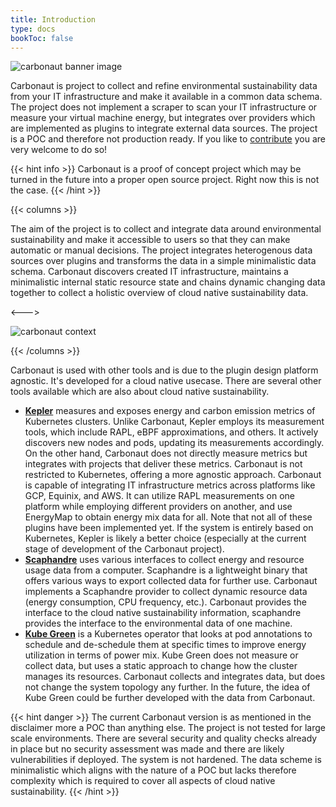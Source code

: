 ```yaml
---
title: Introduction
type: docs
bookToc: false
---
```


![carbonaut banner image](carbonaut-banner.png)

Carbonaut is project to collect and refine environmental sustainability data from your IT infrastructure and make it available in a common data schema. The project does not implement a scraper to scan your IT infrastructure or measure your virtual machine energy, but integrates over providers which are implemented as plugins to integrate external data sources. The project is a POC and therefore not production ready. If you like to [contribute](/docs/reference/contributing) you are very welcome to do so!

{{< hint info >}}
Carbonaut is a proof of concept project which may be turned in the future into a proper open source project. Right now this is not the case.
{{< /hint >}}

{{< columns >}}

The aim of the project is to collect and integrate data around environmental sustainability and make it accessible to users so that they can make automatic or manual decisions. The project integrates heterogenous data sources over plugins and transforms the data in a simple minimalistic data schema. Carbonaut discovers created IT infrastructure, maintains a minimalistic internal static resource state and chains dynamic changing data together to collect a holistic overview of cloud native sustainability data. 

<--->

![carbonaut context](/docs/concepts/context.drawio.png)

{{< /columns >}}

Carbonaut is used with other tools and is due to the plugin design platform agnostic. It's developed for a cloud native usecase. There are several other tools available which are also about cloud native sustainability.

* **[Kepler](https://github.com/sustainable-computing-io/kepler)** measures and exposes energy and carbon emission metrics of Kubernetes clusters. Unlike Carbonaut, Kepler employs its measurement tools, which include RAPL, eBPF approximations, and others. It actively discovers new nodes and pods, updating its measurements accordingly. On the other hand, Carbonaut does not directly measure metrics but integrates with projects that deliver these metrics. Carbonaut is not restricted to Kubernetes, offering a more agnostic approach. Carbonaut is capable of integrating IT infrastructure metrics across platforms like GCP, Equinix, and AWS. It can utilize RAPL measurements on one platform while employing different providers on another, and use EnergyMap to obtain energy mix data for all. Note that not all of these plugins have been implemented yet. If the system is entirely based on Kubernetes, Kepler is likely a better choice (especially at the current stage of development of the Carbonaut project).
* **[Scaphandre](https://github.com/hubblo-org/scaphandre)** uses various interfaces to collect energy and resource usage data from a computer. Scaphandre is a lightweight binary that offers various ways to export collected data for further use. Carbonaut implements a Scaphandre provider to collect dynamic resource data (energy consumption, CPU frequency, etc.). Carbonaut provides the interface to the cloud native sustainability information, scaphandre provides the interface to the environmental data of one machine.
* **[Kube Green](https://github.com/kube-green/kube-green)** is a Kubernetes operator that looks at pod annotations to schedule and de-schedule them at specific times to improve energy utilization in terms of power mix. Kube Green does not measure or collect data, but uses a static approach to change how the cluster manages its resources. Carbonaut collects and integrates data, but does not change the system topology any further. In the future, the idea of Kube Green could be further developed with the data from Carbonaut.

{{< hint danger >}}
The current Carbonaut version is as mentioned in the disclaimer more a POC than anything else. The project is not tested for large scale environments. There are several security and quality checks already in place but no security assessment was made and there are likely vulnerabilities if deployed. The system is not hardened. The data scheme is minimalistic which aligns with the nature of a POC but lacks therefore complexity which is required to cover all aspects of cloud native sustainability.
{{< /hint >}}
